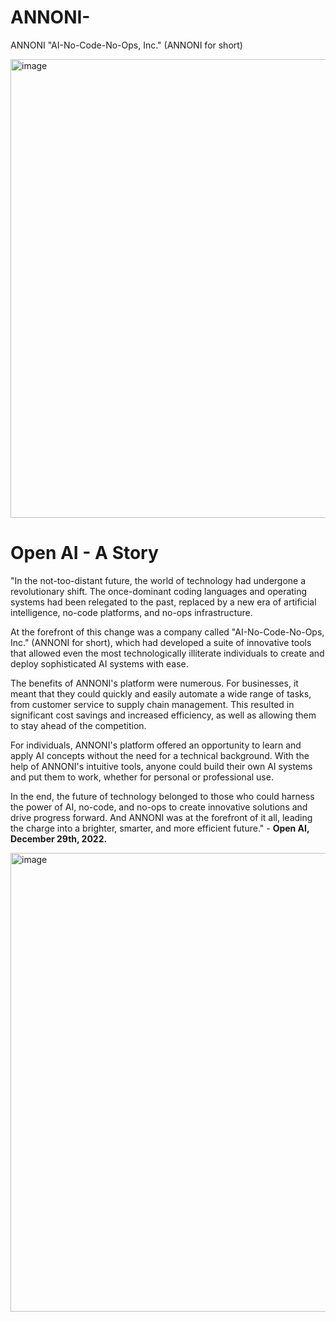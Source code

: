 # ANNONI-
ANNONI "AI-No-Code-No-Ops, Inc." (ANNONI for short)

<img width="734" alt="image" src="https://user-images.githubusercontent.com/993459/210028975-63a33d81-7ed8-4e22-ade2-b1835f7d7975.png">

# Open AI - A Story
"In the not-too-distant future, the world of technology had undergone a revolutionary shift. The once-dominant coding languages and operating systems had been relegated to the past, replaced by a new era of artificial intelligence, no-code platforms, and no-ops infrastructure.

At the forefront of this change was a company called "AI-No-Code-No-Ops, Inc." (ANNONI for short), which had developed a suite of innovative tools that allowed even the most technologically illiterate individuals to create and deploy sophisticated AI systems with ease.

The benefits of ANNONI's platform were numerous. For businesses, it meant that they could quickly and easily automate a wide range of tasks, from customer service to supply chain management. This resulted in significant cost savings and increased efficiency, as well as allowing them to stay ahead of the competition.

For individuals, ANNONI's platform offered an opportunity to learn and apply AI concepts without the need for a technical background. With the help of ANNONI's intuitive tools, anyone could build their own AI systems and put them to work, whether for personal or professional use.

In the end, the future of technology belonged to those who could harness the power of AI, no-code, and no-ops to create innovative solutions and drive progress forward. And ANNONI was at the forefront of it all, leading the charge into a brighter, smarter, and more efficient future." - **Open AI, December 29th, 2022.**

<img width="734" alt="image" src="https://user-images.githubusercontent.com/993459/210029130-1ee01d9f-ba95-4d8d-8604-8c40bd5dc8b3.png">

